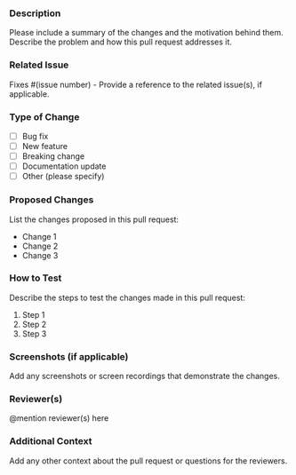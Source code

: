 ### Description
Please include a summary of the changes and the motivation behind them. Describe the problem and how this pull request addresses it.

### Related Issue
Fixes #(issue number) - Provide a reference to the related issue(s), if applicable.

### Type of Change
- [ ] Bug fix
- [ ] New feature
- [ ] Breaking change
- [ ] Documentation update
- [ ] Other (please specify)

### Proposed Changes
List the changes proposed in this pull request:
- Change 1
- Change 2
- Change 3

### How to Test
Describe the steps to test the changes made in this pull request:
1. Step 1
2. Step 2
3. Step 3

### Screenshots (if applicable)
Add any screenshots or screen recordings that demonstrate the changes.

### Reviewer(s)
@mention reviewer(s) here

### Additional Context
Add any other context about the pull request or questions for the reviewers.
